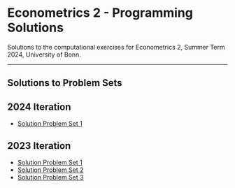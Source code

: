 # Econometrics 2 - Programming Solutions

Solutions to the computational exercises for Econometrics 2, Summer Term 2024,
University of Bonn.

______________________________________________________________________

## Solutions to Problem Sets

## 2024 Iteration

- [Solution Problem Set 1](https://nbviewer.org/github/timmens/metrics-ta/blob/main/2024/ps1.ipynb)

## 2023 Iteration

- [Solution Problem Set 1](https://nbviewer.org/github/timmens/metrics-ta/blob/main/2023/ps1.ipynb)
- [Solution Problem Set 2](https://nbviewer.org/github/timmens/metrics-ta/blob/main/2023/ps2.ipynb)
- [Solution Problem Set 3](https://nbviewer.org/github/timmens/metrics-ta/blob/main/2023/ps3.ipynb)
